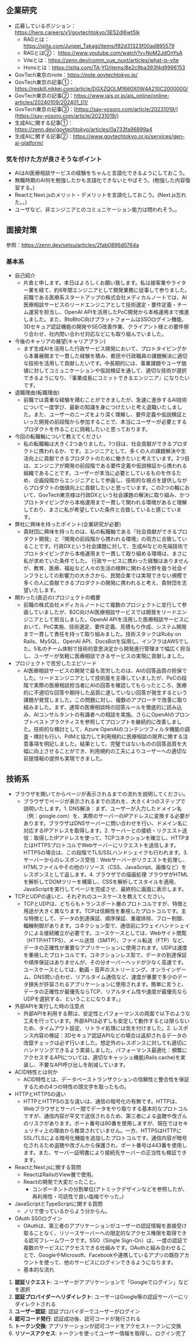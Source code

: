 ## 企業研究

- 応募しているポジション：https://herp.careers/v1/govtechtokyo/3E52dI6wt5Ik
	- RAGとは：https://qiita.com/Junpei_Takagi/items/f82d31323f00ad895579
	- RAGとは②： https://www.youtube.com/watch?v=NoM2JdOnYsA
	- Viteとは：https://zenn.dev/comm_vue_nuxt/articles/what-is-vite
	- Honoとは：https://qiita.com/TA-YO/items/8e2c9ba393f4d9996153
- GovTech東京のnote：https://note.govtechtokyo.jp/
- GovTech東京の記事①：https://reskill.nikkei.com/article/DGXZQOLM1660X0W4A210C2000000/
- GovTech東京の記事②：https://www.iais.or.jp/ais_online/online-articles/20240109/202401_01/
- GovTech東京の記事③：[https://say-yosoro.com/article/20231019/](https://say-yosoro.com/article/20231019/)
- 生成AIに関する記事①：https://zenn.dev/govtechtokyo/articles/0a733fa96899a4
- 生成AIに関する記事②：https://www.govtechtokyo.or.jp/services/gen-ai-platform/


### 気を付けた方が良さそうなポイント
- AIはAI医療相談サービスの経験をちゃんと言語化できるようにしておこう。
- 無職時期のAI何を勉強したかも言語化できないとやばそう。(勉強した内容復習する。)
- ReactとNext.jsのメリット・デメリットを言語化しておこう。(Next.js忘れた。。)
- ユーザなど、非エンジニアとのコミュニケーション能力は問われそう。。

## 面接対策

参照：https://zenn.dev/setsu/articles/2fab0896d0764a
### 基本系

- 自己紹介
	- 片倉と申します。本日はよろしくお願い致します。私は接客業やライター業を経て、約6年間エンジニアとして開発業務に従事して参りました。前職である医療系スタートアップの株式会社メディカルノートでは、AI医療相談サービスのリードエンジニアとして技術選定・要件定義・チーム運営を担当し、OpenAI APIを活用したPoC開発から本格運用まで推進しました。また、BtoBtoC向けプラットフォームはSSOログイン機能、3Dセキュア認証機能の開発やSEO改善作業、クライアント様との要件擦り合わせ、社内問い合わせ対応などにも取り組んでいました。
- 今後のキャリアの展望(キャリアプラン)
	- まず生成AIを活用した行政サービス開発において、プロトタイピングから本番展開まで一貫した経験を積み、都民や行政職員の課題解決に適切な技術を活用して貢献したいです。中長期的には、事業課題やユーザ価値に対してコミュニケーションや仮説検証を通して、適切な技術が選択できるようになり、『事業成長にコミットできるエンジニア』になりたいです。
- 退職理由(転職理由)
	- 前職では貴重な経験を積むことができましたが、急速に進歩するAI技術について一度学び、最新の知識を身につけたいと考え退職いたしました。また、ユーザーのニーズをより深く理解し、要件定義や仮説検証といった開発の前段階から参加することで、本当にユーザーが必要とするプロダクトを作ることに挑戦したいと思っております。
- 今回の転職軸について教えてください
	- 私の転職軸は大きく2つありました。1つ目は、社会貢献ができるプロダクトに携われるか、です。エンジニアとして、多くの人の課題解決や生活向上に貢献できるプロダクトのために働きたいと考えています。2つ目は、エンジニアが開発の前段階である要件定義や仮説検証から携われる組織であることです。ユーザーが本当に必要としているものを作るため、企画段階からエンジニアとして参画し、技術的な視点を提供しながらプロダクトの価値向上に貢献したいと思っています。この2つの軸において、GovTech東京様は行政DXという社会課題の解決に取り組み、かつプロトタイピングから本格運用まで一貫して関われる環境があると理解しており、まさに私が希望していた条件と合致していると感じています。
- 弊社に興味を持ったポイント(企業研究が必要)
	- 貴財団に興味を持ったのは、私の転職軸である『社会貢献ができるプロダクト開発』と『開発の前段階から携われる環境』の両方に合致していることです。行政DXという社会課題に対して、生成AIなどの先端技術でプロトタイピングから本格運用まで一貫して取り組める環境は、まさに私が求めていた条件でした。 行政サービスに携わった経験はありませんが、教育、医療、福祉など人々の生活の根幹に関わる分野を扱う社会インフラとしての影響力の大きさから、民間企業では実現できない規模で多くの人に貢献できるプロダクトの開発に携われると考え、貴財団を志望いたします。
- 関わった(直近の)プロジェクトの概要
	- 前職の株式会社メディカルノートにて複数のプロジェクトに並行して参画していましたが、B2C向けAI医療相談サービスでは開発をリードエンジニアとして担当しました。OpenAI APIを活用した医療相談サービスにおいて、PoC実施、技術選定、要件定義、見積もり作成、システム開発まで一貫して責任を持って取り組みました。技術スタックはRuby on Rails、MySQL、OpenAI API、DocsBotを採用し、インフラはAWSでした。5名のチーム体制で技術的意思決定から開発進行管理まで幅広く担当し、ユーザーが気軽に医療相談できるサービスの実現に貢献しました。
- プロジェクトで苦労したエピソード
	- AI医療相談サービスの開発で最も苦労したのは、AIの回答品質の担保でした。リードエンジニアとして技術面を主導していましたが、PoCの段階で実際の医療相談担当者にAIの回答を確認してもらったところ、医療的に不適切な回答や期待した品質に達していない回答が発生するという課題が発覚しました。この問題に対し、複数のアプローチで改善に取り組みました。まず、通常の医療相談時の回答ルールを徹底的に読み込み、AIコンサルタントの有識者への相談を実施。さらにOpenAIのプロンプトベストプラクティスを参照してプロンプトを継続的に改善しました。技術的な検討として、Azure OpenAIのコンテンツフィルタ機能の調査・検討も行い、PdMと協力して利用規約に医療相談の限界に関する注意事項を明記しました。結果として、完璧ではないものの回答品質を大幅に向上させることができ、利用規約の工夫によりユーザーへの適切な前提情報の提供も実現できました。

## 技術系
- ブラウザを開いてからページが表示されるまでの流れを説明してください。
	- ブラウザでページが表示されるまでの流れを、大きく4つのステップで説明いたします。1. DNS解決：まず、ユーザーが入力したドメイン名（例：google.com）を、実際のサーバーのIPアドレスに変換する必要があります。ブラウザはDNSサーバーに問い合わせを行い、ドメイン名に対応するIPアドレスを取得します。2. サーバーとの接続・リクエスト送信：取得したIPアドレスを使って、TCPコネクションを確立し、HTTPまたはHTTPSプロトコルでWebサーバーにリクエストを送信します。HTTPSの場合は、この段階でTLS/SSLハンドシェイクも行われます。3. サーバーからのレスポンス受信：Webサーバーがリクエストを処理し、HTMLファイルやその他のリソース（CSS、JavaScript、画像など）をレスポンスとして返します。4. ブラウザでの描画処理 ブラウザがHTMLを解析してDOMツリーを構築し、CSSを解析してスタイルを適用、JavaScriptを実行してページを完成させ、最終的に画面に表示します。
- TCPとUDPの違いと、それぞれのユースケースを教えてください。
	- TCPとUDPは、どちらもトランスポート層のプロトコルですが、特徴と用途が大きく異なります。TCPは信頼性を重視したプロトコルです。主な特徴として、データの到達保証、順序保証、重複排除、フロー制御、輻輳制御があります。コネクション型で、通信前に3ウェイハンドシェイクによる接続確立が必要です。ユースケースとしては、Webサイト閲覧（HTTP/HTTPS）、メール送信（SMTP）、ファイル転送（FTP）など、データの正確性が重要なアプリケーションに使用されます。UDPは速度を重視したプロトコルです。コネクションレス型で、データの到達保証や順序保証はありませんが、その分オーバーヘッドが少なく高速です。ユースケースとしては、動画・音声のストリーミング、オンラインゲーム、DNS問い合わせ、リアルタイム通信など、速度が重要で多少のデータ損失が許容されるアプリケーションに使用されます。簡単に言うと、データの正確性が最優先ならTCP、リアルタイム性や速度が最優先ならUDPを選択する、ということになります。」
- 外部APIを実行した時の注意点
	- 外部APIを利用する際は、安定性とパフォーマンスの両面で以下のような工夫を行っています。外部APIは必ずしも安定して動作するとは限らないため、タイムアウト設定、リトライ処理には気を付けました。2. レスポンス内容の検証：3Dセキュア認証APIなどの場合は返却されるデータの改竄チェックは必ず行いました。想定外のレスポンスに対しても適切にハンドリングできるよう実装しました。パフォーマンス最適化：頻繁にアクセスするAPIについては、適切なキャッシュ機能(Rails.cache)を実装し、不要なAPI呼び出しを削減しています。
- ACID特性とは何か
	- ACID特性とは、データベーストランザクションの信頼性と整合性を保証するための4つの特性の頭文字を取ったもの。
- HTTPとHTTPSの違い
	- HTTPとHTTPSの主な違いは、通信の暗号化の有無です。HTTPは、Webブラウザとサーバー間でデータをやり取りする基本的なプロトコルですが、通信内容が平文で送信されるため、第三者による盗聴や改ざんのリスクがあります。ポート番号は80番を使用しますが、現在ではセキュリティ上の理由から推奨されていません。一方、HTTPSはHTTPにSSL/TLSによる暗号化機能を追加したプロトコルです。通信内容が暗号化されるため盗聴や改ざんから保護され、ポート番号は443番を使用します。また、サーバー証明書により接続先サーバーの正当性も検証できます。
- ReactとNext.jsに関する質問
	- ReactはRailsのView層で使用。
	- Reactの開発で大変だったこと。
		- コンポーネントの分割単位(アトミックデザインなどを参照したが、再利用性・可読性で良い塩梅でやった。)
- JavaScriptとTypeScriptに関する質問
	- ノリで使っているからよう分からん。
- OAuth SSOログイン
	- OAuthは、第三者のアプリケーションがユーザーの認証情報を直接受け取ることなく、リソースサーバーへの限定的なアクセス権限を取得できる認可フレームワークです。SSO（Single Sign-On）は、一度の認証で複数のサービスにアクセスできる仕組みです。OAuthと組み合わせることで、GoogleやMicrosoft、Facebookや連携しているアプリの既存アカウントを使って、他のサービスにログインできるようになります。
	- 基本的な流れ
1. **認証リクエスト**: ユーザーがアプリケーションで「Googleでログイン」などを選択
2. **認証プロバイダーへリダイレクト**: ユーザーはGoogle等の認証サーバーにリダイレクトされる
3. **ユーザー認証**: 認証プロバイダーでユーザーがログイン
4. **認可コード発行**: 認証成功後、認可コードが発行される
5. **トークン交換**: アプリケーションが認可コードをアクセストークンに交換
6. **リソースアクセス**: トークンを使ってユーザー情報を取得し、ログイン完了